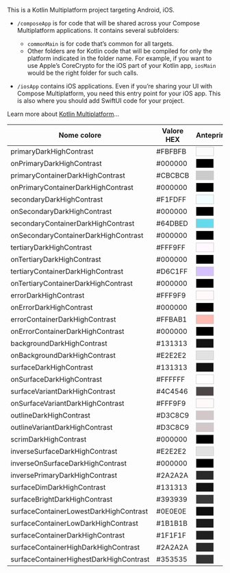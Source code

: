 This is a Kotlin Multiplatform project targeting Android, iOS.

* `/composeApp` is for code that will be shared across your Compose Multiplatform applications.
  It contains several subfolders:
  - `commonMain` is for code that’s common for all targets.
  - Other folders are for Kotlin code that will be compiled for only the platform indicated in the folder name.
    For example, if you want to use Apple’s CoreCrypto for the iOS part of your Kotlin app,
    `iosMain` would be the right folder for such calls.

* `/iosApp` contains iOS applications. Even if you’re sharing your UI with Compose Multiplatform, 
  you need this entry point for your iOS app. This is also where you should add SwiftUI code for your project.


Learn more about [Kotlin Multiplatform](https://www.jetbrains.com/help/kotlin-multiplatform-dev/get-started.html)…

| Nome colore                           | Valore HEX   | Anteprima                |
|---------------------------------------|--------------|--------------------------|
| primaryDarkHighContrast               | #FBFBFB      | <span style="display:inline-block;width:40px;height:20px;background:#FBFBFB;border:1px solid #ccc"></span> |
| onPrimaryDarkHighContrast             | #000000      | <span style="display:inline-block;width:40px;height:20px;background:#000000;border:1px solid #ccc"></span> |
| primaryContainerDarkHighContrast      | #CBCBCB      | <span style="display:inline-block;width:40px;height:20px;background:#CBCBCB;border:1px solid #ccc"></span> |
| onPrimaryContainerDarkHighContrast    | #000000      | <span style="display:inline-block;width:40px;height:20px;background:#000000;border:1px solid #ccc"></span> |
| secondaryDarkHighContrast             | #F1FDFF      | <span style="display:inline-block;width:40px;height:20px;background:#F1FDFF;border:1px solid #ccc"></span> |
| onSecondaryDarkHighContrast           | #000000      | <span style="display:inline-block;width:40px;height:20px;background:#000000;border:1px solid #ccc"></span> |
| secondaryContainerDarkHighContrast    | #64DBED      | <span style="display:inline-block;width:40px;height:20px;background:#64DBED;border:1px solid #ccc"></span> |
| onSecondaryContainerDarkHighContrast  | #000000      | <span style="display:inline-block;width:40px;height:20px;background:#000000;border:1px solid #ccc"></span> |
| tertiaryDarkHighContrast              | #FFF9FF      | <span style="display:inline-block;width:40px;height:20px;background:#FFF9FF;border:1px solid #ccc"></span> |
| onTertiaryDarkHighContrast            | #000000      | <span style="display:inline-block;width:40px;height:20px;background:#000000;border:1px solid #ccc"></span> |
| tertiaryContainerDarkHighContrast     | #D6C1FF      | <span style="display:inline-block;width:40px;height:20px;background:#D6C1FF;border:1px solid #ccc"></span> |
| onTertiaryContainerDarkHighContrast   | #000000      | <span style="display:inline-block;width:40px;height:20px;background:#000000;border:1px solid #ccc"></span> |
| errorDarkHighContrast                 | #FFF9F9      | <span style="display:inline-block;width:40px;height:20px;background:#FFF9F9;border:1px solid #ccc"></span> |
| onErrorDarkHighContrast               | #000000      | <span style="display:inline-block;width:40px;height:20px;background:#000000;border:1px solid #ccc"></span> |
| errorContainerDarkHighContrast        | #FFBAB1      | <span style="display:inline-block;width:40px;height:20px;background:#FFBAB1;border:1px solid #ccc"></span> |
| onErrorContainerDarkHighContrast      | #000000      | <span style="display:inline-block;width:40px;height:20px;background:#000000;border:1px solid #ccc"></span> |
| backgroundDarkHighContrast            | #131313      | <span style="display:inline-block;width:40px;height:20px;background:#131313;border:1px solid #ccc"></span> |
| onBackgroundDarkHighContrast          | #E2E2E2      | <span style="display:inline-block;width:40px;height:20px;background:#E2E2E2;border:1px solid #ccc"></span> |
| surfaceDarkHighContrast               | #131313      | <span style="display:inline-block;width:40px;height:20px;background:#131313;border:1px solid #ccc"></span> |
| onSurfaceDarkHighContrast             | #FFFFFF      | <span style="display:inline-block;width:40px;height:20px;background:#FFFFFF;border:1px solid #ccc"></span> |
| surfaceVariantDarkHighContrast        | #4C4546      | <span style="display:inline-block;width:40px;height:20px;background:#4C4546;border:1px solid #ccc"></span> |
| onSurfaceVariantDarkHighContrast      | #FFF9F9      | <span style="display:inline-block;width:40px;height:20px;background:#FFF9F9;border:1px solid #ccc"></span> |
| outlineDarkHighContrast               | #D3C8C9      | <span style="display:inline-block;width:40px;height:20px;background:#D3C8C9;border:1px solid #ccc"></span> |
| outlineVariantDarkHighContrast        | #D3C8C9      | <span style="display:inline-block;width:40px;height:20px;background:#D3C8C9;border:1px solid #ccc"></span> |
| scrimDarkHighContrast                 | #000000      | <span style="display:inline-block;width:40px;height:20px;background:#000000;border:1px solid #ccc"></span> |
| inverseSurfaceDarkHighContrast        | #E2E2E2      | <span style="display:inline-block;width:40px;height:20px;background:#E2E2E2;border:1px solid #ccc"></span> |
| inverseOnSurfaceDarkHighContrast      | #000000      | <span style="display:inline-block;width:40px;height:20px;background:#000000;border:1px solid #ccc"></span> |
| inversePrimaryDarkHighContrast        | #2A2A2A      | <span style="display:inline-block;width:40px;height:20px;background:#2A2A2A;border:1px solid #ccc"></span> |
| surfaceDimDarkHighContrast            | #131313      | <span style="display:inline-block;width:40px;height:20px;background:#131313;border:1px solid #ccc"></span> |
| surfaceBrightDarkHighContrast         | #393939      | <span style="display:inline-block;width:40px;height:20px;background:#393939;border:1px solid #ccc"></span> |
| surfaceContainerLowestDarkHighContrast| #0E0E0E      | <span style="display:inline-block;width:40px;height:20px;background:#0E0E0E;border:1px solid #ccc"></span> |
| surfaceContainerLowDarkHighContrast   | #1B1B1B      | <span style="display:inline-block;width:40px;height:20px;background:#1B1B1B;border:1px solid #ccc"></span> |
| surfaceContainerDarkHighContrast      | #1F1F1F      | <span style="display:inline-block;width:40px;height:20px;background:#1F1F1F;border:1px solid #ccc"></span> |
| surfaceContainerHighDarkHighContrast  | #2A2A2A      | <span style="display:inline-block;width:40px;height:20px;background:#2A2A2A;border:1px solid #ccc"></span> |
| surfaceContainerHighestDarkHighContrast| #353535     | <span style="display:inline-block;width:40px;height:20px;background:#353535;border:1px solid #ccc"></span> |